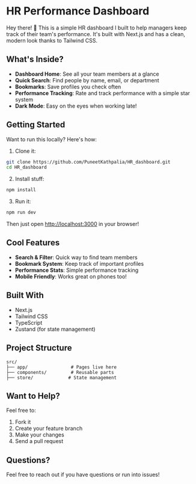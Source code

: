 # HR Performance Dashboard

Hey there! 👋 This is a simple HR dashboard I built to help managers keep track of their team's performance. It's built with Next.js and has a clean, modern look thanks to Tailwind CSS.

## What's Inside?

- **Dashboard Home**: See all your team members at a glance
- **Quick Search**: Find people by name, email, or department
- **Bookmarks**: Save profiles you check often
- **Performance Tracking**: Rate and track performance with a simple star system
- **Dark Mode**: Easy on the eyes when working late!

## Getting Started

Want to run this locally? Here's how:

1. Clone it:
```bash
git clone https://github.com/PuneetKathpalia/HR_dashboard.git
cd HR_dashboard
```

2. Install stuff:
```bash
npm install
```

3. Run it:
```bash
npm run dev
```

Then just open [http://localhost:3000](http://localhost:3000) in your browser!

## Cool Features

- **Search & Filter**: Quick way to find team members
- **Bookmark System**: Keep track of important profiles
- **Performance Stats**: Simple performance tracking
- **Mobile Friendly**: Works great on phones too!

## Built With

- Next.js
- Tailwind CSS
- TypeScript
- Zustand (for state management)

## Project Structure

```
src/
├── app/                # Pages live here
├── components/         # Reusable parts
├── store/             # State management
```

## Want to Help?

Feel free to:
1. Fork it
2. Create your feature branch
3. Make your changes
4. Send a pull request

## Questions?

Feel free to reach out if you have questions or run into issues!
